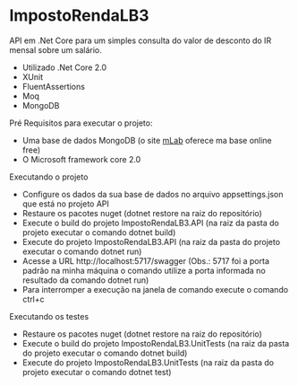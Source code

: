 # ImpostoRendaLB3

API em .Net Core para um simples consulta do valor de desconto do IR mensal sobre um salário.

  - Utilizado .Net Core 2.0
  - XUnit
  - FluentAssertions
  - Moq
  - MongoDB

Pré Requisitos para executar o projeto:
  - Uma base de dados MongoDB (o site [mLab](https://mlab.com/) oferece ma base online free)
  - O Microsoft framework core 2.0

Executando o projeto
 - Configure os dados da sua base de dados no arquivo appsettings.json que está no projeto API
 - Restaure os pacotes nuget (dotnet restore na raiz do repositório)
 - Execute o build do projeto ImpostoRendaLB3.API (na raiz da pasta do projeto executar o comando dotnet build)
 - Execute do projeto ImpostoRendaLB3.API (na raiz da pasta do projeto executar o comando dotnet run)
 - Acesse a URL http://localhost:5717/swagger (Obs.: 5717 foi a porta padrão na minha máquina o comando utilize a porta informada no resultado da comando dotnet run)
 - Para interromper a execução na janela de comando execute o comando ctrl+c

Executando os testes
 - Restaure os pacotes nuget (dotnet restore na raiz do repositório)
 - Execute o build do projeto ImpostoRendaLB3.UnitTests (na raiz da pasta do projeto executar o comando dotnet build)
 - Execute do projeto ImpostoRendaLB3.UnitTests (na raiz da pasta do projeto executar o comando dotnet test)

